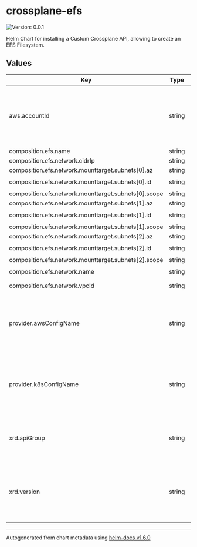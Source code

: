 # crossplane-efs

![Version: 0.0.1](https://img.shields.io/badge/Version-0.0.1-informational?style=flat-square)

Helm Chart for installing a Custom Crossplane API, allowing to create an EFS Filesystem.

## Values

| Key | Type | Default | Description |
|-----|------|---------|-------------|
| aws.accountId | string | `nil` | ID of the AWS Account this component should be provisioned to. |
| composition.efs.name | string | `"crossplane-efs"` |  |
| composition.efs.network.cidrIp | string | `"10.19.128.0/18"` |  |
| composition.efs.network.mounttarget.subnets[0].az | string | `"eu-west-1a"` |  |
| composition.efs.network.mounttarget.subnets[0].id | string | `"subnet-00a68d9f7c298071c"` |  |
| composition.efs.network.mounttarget.subnets[0].scope | string | `"private"` |  |
| composition.efs.network.mounttarget.subnets[1].az | string | `"eu-west-1b"` |  |
| composition.efs.network.mounttarget.subnets[1].id | string | `"subnet-0a859aaa7c19e393e"` |  |
| composition.efs.network.mounttarget.subnets[1].scope | string | `"private"` |  |
| composition.efs.network.mounttarget.subnets[2].az | string | `"eu-west-1c"` |  |
| composition.efs.network.mounttarget.subnets[2].id | string | `"subnet-03a442384bd785047"` |  |
| composition.efs.network.mounttarget.subnets[2].scope | string | `"private"` |  |
| composition.efs.network.name | string | `"crossplane-efs-network"` |  |
| composition.efs.network.vpcId | string | `"vpc-0d4f2f4f6e1fc386c"` |  |
| provider.awsConfigName | string | `nil` | The name of the AWS Crossplane Provider used to provision this component. |
| provider.k8sConfigName | string | `nil` | The name of the K8S Crossplane Provider used to provision this component. |
| xrd.apiGroup | string | `nil` | The name of the API Group this resource should be exposed to. |
| xrd.version | string | `"v1alpha1"` | The version of this component (MUST not be overridden from outside). |

----------------------------------------------
Autogenerated from chart metadata using [helm-docs v1.6.0](https://github.com/norwoodj/helm-docs/releases/v1.6.0)
